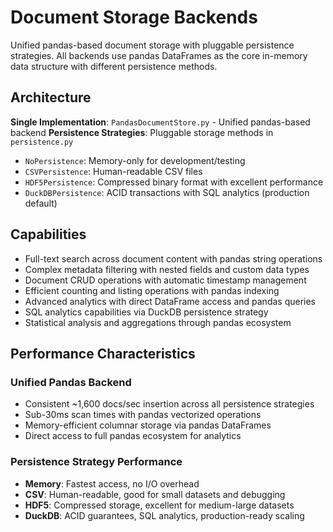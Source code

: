 # Document Storage Backends

Unified pandas-based document storage with pluggable persistence strategies. All backends use pandas DataFrames as the core in-memory data structure with different persistence methods.

## Architecture

**Single Implementation**: `PandasDocumentStore.py` - Unified pandas-based backend
**Persistence Strategies**: Pluggable storage methods in `persistence.py`
- `NoPersistence`: Memory-only for development/testing
- `CSVPersistence`: Human-readable CSV files
- `HDF5Persistence`: Compressed binary format with excellent performance
- `DuckDBPersistence`: ACID transactions with SQL analytics (production default)

## Capabilities

- Full-text search across document content with pandas string operations
- Complex metadata filtering with nested fields and custom data types
- Document CRUD operations with automatic timestamp management
- Efficient counting and listing operations with pandas indexing
- Advanced analytics with direct DataFrame access and pandas queries
- SQL analytics capabilities via DuckDB persistence strategy
- Statistical analysis and aggregations through pandas ecosystem

## Performance Characteristics

### Unified Pandas Backend
- Consistent ~1,600 docs/sec insertion across all persistence strategies
- Sub-30ms scan times with pandas vectorized operations
- Memory-efficient columnar storage via pandas DataFrames
- Direct access to full pandas ecosystem for analytics

### Persistence Strategy Performance
- **Memory**: Fastest access, no I/O overhead
- **CSV**: Human-readable, good for small datasets and debugging
- **HDF5**: Compressed storage, excellent for medium-large datasets
- **DuckDB**: ACID guarantees, SQL analytics, production-ready scaling